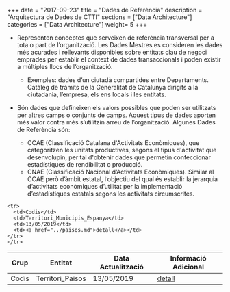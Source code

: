 +++
date        = "2017-09-23"
title       = "Dades de Referència"
description = "Arquitectura de Dades de CTTI"
sections    = ["Data Architecture"]
categories  = ["Data Architecture"]
weight= 5
+++

- Representen conceptes que serveixen de referència transversal per a tota o part de l’organització. 
Les Dades Mestres es consideren les dades més acurades i rellevants disponibles sobre entitats clau de negoci emprades per establir el context de dades transaccionals i poden existir a múltiples llocs de l‘organització. 
	- Exemples: dades d’un ciutadà compartides entre Departaments. Catàleg de tràmits de la Generalitat de Catalunya dirigits a la ciutadania, l’empresa, els ens locals i les entitats.

- Són dades que defineixen els valors possibles que poden ser utilitzats per altres camps o conjunts de camps. Aquest tipus de dades aporten més valor contra més s’utilitzin arreu de l’organització.
Algunes Dades de Referència són:
	- CCAE (Classificació Catalana d'Activitats Econòmiques), que categoritzen les unitats productives, segons el tipus d'activitat que desenvolupin, per tal d'obtenir dades que permetin confeccionar estadístiques de rendibilitat o producció.
	- CNAE (Classificació Nacional d’Activitats Econòmiques). Similar al CCAE però d’àmbit estatal, l’objectiu del qual és establir la jerarquia d’activitats econòmiques d’utilitat per la implementació d’estadístiques estatals segons les activitats circumscrites. 


<table>
  <thead>
    <tr>
      <th><strong>Grup</strong></th>
      <th><strong>Entitat</strong></th>
      <th><strong>Data Actualització</strong></th>
      <th><strong>Informació Adicional</strong></th>
    </tr>
  </thead>

  <tbody>
    <tr>
      <td>Codis</td>
      <td>Territori_Paisos</td>
      <td>13/05/2019</td>
      <td><a href="../paisos.md">detall</a></td>
    </tr>

    <tr>
      <td>Codis</td>
      <td>Territori_Municipis_Espanya</td>
      <td>13/05/2019</td>
      <td><a href="../paisos.md">detall</a></td>
    </tr>
    </tr>
  </tbody>
</table>
